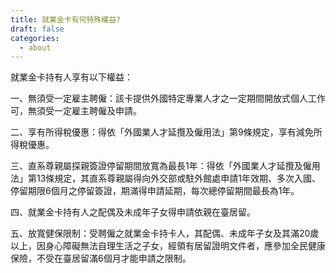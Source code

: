 ```yaml
---
title: 就業金卡有何特殊權益?
draft: false
categories:
  - about
---
```

就業金卡持有人享有以下權益：

一、無須受一定雇主聘僱：該卡提供外國特定專業人才之一定期間開放式個人工作可，無須受一定雇主聘僱及申請。

二、享有所得稅優惠：得依「外國業人才延攬及僱用法」第9條規定，享有減免所得稅優惠。

三、直系尊親屬探親簽證停留期間放寬為最長1年：得依「外國業人才延攬及僱用法」第13條規定，其直系尊親屬得向外交部或駐外館處申請1年效期、多次入國、停留期限6個月之停留簽證，期滿得申請延期，每次總停留期間最長為1年。

四、就業金卡持有人之配偶及未成年子女得申請依親在臺居留。

五、放寬健保限制：受聘僱之就業金卡持卡人，其配偶、未成年子女及其滿20歲以上，因身心障礙無法自理生活之子女，經領有居留證明文件者，應參加全民健康保險，不受在臺居留滿6個月才能申請之限制。